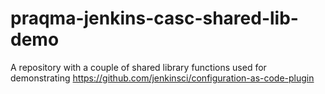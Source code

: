 # praqma-jenkins-casc-shared-lib-demo
A repository with a couple of shared library functions used for demonstrating https://github.com/jenkinsci/configuration-as-code-plugin
